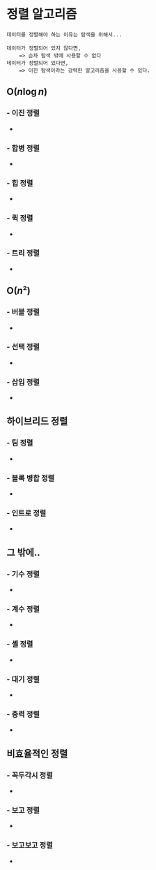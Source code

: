 # 정렬 알고리즘
    데이터를 정렬해야 하는 이유는 탐색을 위해서...

    데이터가 정렬되어 있지 않다면, 
        => 순차 탐색 밖에 사용할 수 없다
    데이터가 정렬되어 있다면, 
        => 이진 탐색이라는 강력한 알고리즘을 사용할 수 있다.



## O($n\log n$)
### - 이진 정렬
-
### - 합병 정렬
-
### - 힙 정렬
-
### - 퀵 정렬
-
### - 트리 정렬
-

## O($n²$)
### - 버블 정렬
- 
### - 선택 정렬
-
### - 삽입 정렬
-

## 하이브리드 정렬
### - 팀 정렬
-
### - 블록 병합 정렬
-
### - 인트로 정렬
-

## 그 밖에..
### - 기수 정렬
-
### - 계수 정렬
-
### - 셸 정렬
-
### - 대기 정렬
-
### - 중력 정렬
-

## 비효율적인 정렬
### - 꼭두각시 정렬
-
### - 보고 정렬
-
### - 보고보고 정렬
-